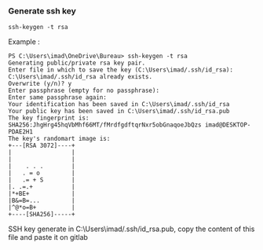 

### Generate ssh key

    ssh-keygen -t rsa

Example :

    PS C:\Users\imad\OneDrive\Bureau> ssh-keygen -t rsa
    Generating public/private rsa key pair.
    Enter file in which to save the key (C:\Users\imad/.ssh/id_rsa):
    C:\Users\imad/.ssh/id_rsa already exists.
    Overwrite (y/n)? y
    Enter passphrase (empty for no passphrase):
    Enter same passphrase again:
    Your identification has been saved in C:\Users\imad/.ssh/id_rsa
    Your public key has been saved in C:\Users\imad/.ssh/id_rsa.pub
    The key fingerprint is:
    SHA256:JhgHrg45hqVbMhf66MT/fMrdfgdftqrNxr5obGnaqoeJbQzs imad@DESKTOP-PDAE2H1
    The key's randomart image is:
    +---[RSA 3072]----+
    |                 |
    |                 |
    |    . . .        |
    |   . = o         |
    |   .= + S        |
    |. .=.+           |
    |*+BE+            |
    |B&=B=...         |
    |^@*o=B+          |
    +----[SHA256]-----+

SSH key generate in C:\Users\imad/.ssh/id_rsa.pub, copy the content of this file and paste it on gitlab